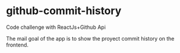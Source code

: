 # github-commit-history
Code challenge with ReactJs+Github Api

The mail goal of the app is to show the proyect commit history on the frontend.
